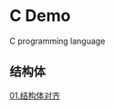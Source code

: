 # C Demo
C programming language


## 结构体
[01.结构体对齐](https://github.com/helloworldzlg/c_demo/blob/master/struct/t1.c)